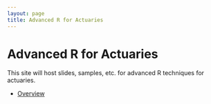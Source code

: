 ```yaml
---
layout: page
title: Advanced R for Actuaries
---
```


# Advanced R for Actuaries

This site will host slides, samples, etc. for advanced R techniques for actuaries.

- [Overview](pages/overview.html)
